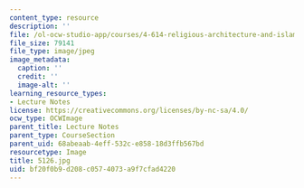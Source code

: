 ```yaml
---
content_type: resource
description: ''
file: /ol-ocw-studio-app/courses/4-614-religious-architecture-and-islamic-cultures-fall-2002/bf20f0b9d208c0574073a9f7cfad4220_5126.jpg
file_size: 79141
file_type: image/jpeg
image_metadata:
  caption: ''
  credit: ''
  image-alt: ''
learning_resource_types:
- Lecture Notes
license: https://creativecommons.org/licenses/by-nc-sa/4.0/
ocw_type: OCWImage
parent_title: Lecture Notes
parent_type: CourseSection
parent_uid: 68abeaab-4eff-532c-e858-18d3ffb567bd
resourcetype: Image
title: 5126.jpg
uid: bf20f0b9-d208-c057-4073-a9f7cfad4220
---
```

